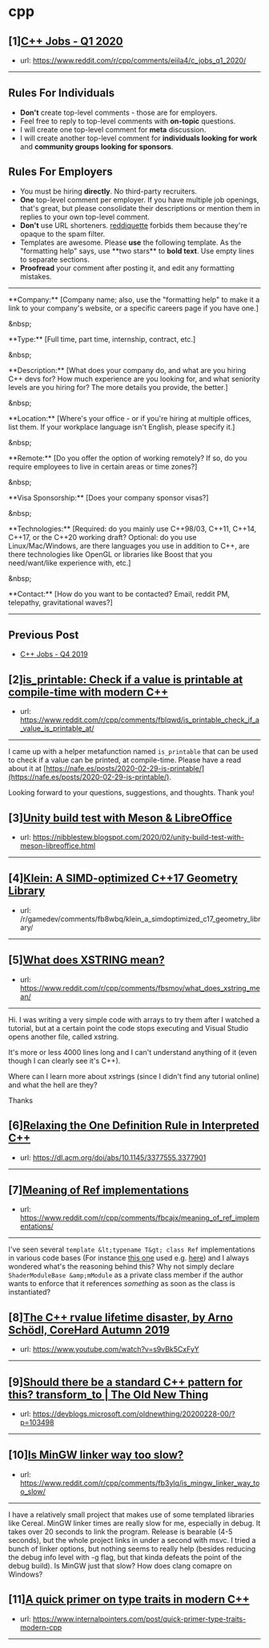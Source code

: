# cpp
## [1][C++ Jobs - Q1 2020](https://www.reddit.com/r/cpp/comments/eiila4/c_jobs_q1_2020/)
- url: https://www.reddit.com/r/cpp/comments/eiila4/c_jobs_q1_2020/
---
Rules For Individuals
---------------------

* **Don't** create top-level comments - those are for employers.
* Feel free to reply to top-level comments with **on-topic** questions.
* I will create one top-level comment for **meta** discussion.
* I will create another top-level comment for **individuals looking for work** and **community groups looking for sponsors**.

Rules For Employers
---------------------

* You must be hiring **directly**. No third-party recruiters.
* **One** top-level comment per employer. If you have multiple job openings, that's great, but please consolidate their descriptions or mention them in replies to your own top-level comment.
* **Don't** use URL shorteners. [reddiquette](https://www.reddithelp.com/en/categories/reddit-101/reddit-basics/reddiquette) forbids them because they're opaque to the spam filter.
* Templates are awesome. Please **use** the following template. As the "formatting help" says, use \*\*two stars\*\* to **bold text**. Use empty lines to separate sections.
* **Proofread** your comment after posting it, and edit any formatting mistakes.

---

\*\*Company:\*\* [Company name; also, use the "formatting help" to make it a link to your company's website, or a specific careers page if you have one.]

&amp;nbsp;

\*\*Type:\*\* [Full time, part time, internship, contract, etc.]

&amp;nbsp;

\*\*Description:\*\* [What does your company do, and what are you hiring C++ devs for? How much experience are you looking for, and what seniority levels are you hiring for? The more details you provide, the better.]

&amp;nbsp;

\*\*Location:\*\* [Where's your office - or if you're hiring at multiple offices, list them. If your workplace language isn't English, please specify it.]

&amp;nbsp;

\*\*Remote:\*\* [Do you offer the option of working remotely? If so, do you require employees to live in certain areas or time zones?]

&amp;nbsp;

\*\*Visa Sponsorship:\*\* [Does your company sponsor visas?]

&amp;nbsp;

\*\*Technologies:\*\* [Required: do you mainly use C++98/03, C++11, C++14, C++17, or the C++20 working draft? Optional: do you use Linux/Mac/Windows, are there languages you use in addition to C++, are there technologies like OpenGL or libraries like Boost that you need/want/like experience with, etc.]

&amp;nbsp;

\*\*Contact:\*\* [How do you want to be contacted? Email, reddit PM, telepathy, gravitational waves?]

---

Previous Post
--------------

* [C++ Jobs - Q4 2019](https://www.reddit.com/r/cpp/comments/dbqgbw/c_jobs_q4_2019/)
## [2][is_printable: Check if a value is printable at compile-time with modern C++](https://www.reddit.com/r/cpp/comments/fblqwd/is_printable_check_if_a_value_is_printable_at/)
- url: https://www.reddit.com/r/cpp/comments/fblqwd/is_printable_check_if_a_value_is_printable_at/
---
I came up with a helper metafunction named `is_printable` that can be used to check if a value can be printed, at compile-time. Please have a read about it at [https://nafe.es/posts/2020-02-29-is-printable/](https://nafe.es/posts/2020-02-29-is-printable/).

Looking forward to your questions, suggestions, and thoughts. Thank you!
## [3][Unity build test with Meson &amp; LibreOffice](https://www.reddit.com/r/cpp/comments/fbmp0w/unity_build_test_with_meson_libreoffice/)
- url: https://nibblestew.blogspot.com/2020/02/unity-build-test-with-meson-libreoffice.html
---

## [4][Klein: A SIMD-optimized C++17 Geometry Library](https://www.reddit.com/r/cpp/comments/fb8y1n/klein_a_simdoptimized_c17_geometry_library/)
- url: /r/gamedev/comments/fb8wbq/klein_a_simdoptimized_c17_geometry_library/
---

## [5][What does XSTRING mean?](https://www.reddit.com/r/cpp/comments/fbsmov/what_does_xstring_mean/)
- url: https://www.reddit.com/r/cpp/comments/fbsmov/what_does_xstring_mean/
---
Hi. I was writing a very simple code with arrays to try them after I watched a tutorial, but at a certain point the code stops executing and Visual Studio opens another file, called xstring.

It's more or less 4000 lines long and I can't understand anything of it (even though I can clearly see it's C++).

Where can I learn more about xstrings (since I didn't find any tutorial online) and what the hell are they?

Thanks
## [6][Relaxing the One Definition Rule in Interpreted C++](https://www.reddit.com/r/cpp/comments/fbf0dg/relaxing_the_one_definition_rule_in_interpreted_c/)
- url: https://dl.acm.org/doi/abs/10.1145/3377555.3377901
---

## [7][Meaning of Ref implementations](https://www.reddit.com/r/cpp/comments/fbcajx/meaning_of_ref_implementations/)
- url: https://www.reddit.com/r/cpp/comments/fbcajx/meaning_of_ref_implementations/
---
I've seen several `template &lt;typename T&gt; class Ref` implementations in various code bases (For instance [this one](https://dawn.googlesource.com/dawn/+/refs/heads/master/src/dawn_native/RefCounted.h) used e.g. [here](https://dawn.googlesource.com/dawn/+/refs/heads/master/src/dawn_native/ComputePipeline.h)) and I always wondered what's the reasoning behind this? Why not simply declare `ShaderModuleBase &amp;mModule` as a private class member if the author wants to enforce that it references  _something_ as soon as the class is instantiated?
## [8][The C++ rvalue lifetime disaster, by Arno Schödl, CoreHard Autumn 2019](https://www.reddit.com/r/cpp/comments/fbag4p/the_c_rvalue_lifetime_disaster_by_arno_schödl/)
- url: https://www.youtube.com/watch?v=s9vBk5CxFyY
---

## [9][Should there be a standard C++ pattern for this? transform_to | The Old New Thing](https://www.reddit.com/r/cpp/comments/fawq17/should_there_be_a_standard_c_pattern_for_this/)
- url: https://devblogs.microsoft.com/oldnewthing/20200228-00/?p=103498
---

## [10][Is MinGW linker way too slow?](https://www.reddit.com/r/cpp/comments/fb3ylq/is_mingw_linker_way_too_slow/)
- url: https://www.reddit.com/r/cpp/comments/fb3ylq/is_mingw_linker_way_too_slow/
---
I have a relatively small project that makes use of some templated libraries like Cereal. MinGW linker times are really slow for me, especially in debug. It takes over 20 seconds to link the program. Release is bearable (4-5 seconds), but the whole project links in under a second with msvc.  I tried a bunch of linker options, but nothing seems to really help (besides reducing the debug info level with -g flag, but that kinda defeats the point of the debug build). Is MinGW just that slow?  How does clang comapre on Windows?
## [11][A quick primer on type traits in modern C++](https://www.reddit.com/r/cpp/comments/fauhzf/a_quick_primer_on_type_traits_in_modern_c/)
- url: https://www.internalpointers.com/post/quick-primer-type-traits-modern-cpp
---

